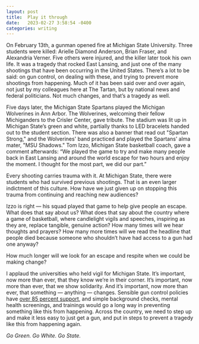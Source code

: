 ```yaml
---
layout: post
title:  Play it through
date:   2023-02-27 3:58:54 -0400
categories: writing
---
```


On February 13th, a gunman opened fire at Michigan State University. Three students were killed: Arielle Diamond Anderson, Brian Fraser, and Alexandria Verner. Five others were injured, and the killer later took his own life. It was a tragedy that rocked East Lansing, and just one of the many shootings that have been occurring in the United States. There’s a lot to be said: on gun control, on dealing with these, and trying to prevent more shootings from happening. Much of it has been said over and over again, not just by my colleagues here at The Tartan, but by national news and federal politicians. Not much changes, and that’s a tragedy as well.

Five days later, the Michigan State Spartans played the Michigan Wolverines in Ann Arbor. The Wolverines, welcoming their fellow Michiganders to the Crisler Center, gave tribute. The stadium was lit up in Michigan State’s green and white, partially thanks to LED bracelets handed out to the student section. There was also a banner that read out "Spartan Strong," and the Wolverines' band practiced and played the Spartans’ alma mater, "MSU Shadows." Tom Izzo, Michigan State basketball coach, gave a comment afterwards: “We played the game to try and make many people back in East Lansing and around the world escape for two hours and enjoy the moment. I thought for the most part, we did our part.”

Every shooting carries trauma with it. At Michigan State, there were students who had survived previous shootings. That is an even larger indictment of this culture. How have we just given up on stopping this trauma from continuing and reaching new audiences?

Izzo is right — his squad played that game to help give people an escape. What does that say about us? What does that say about the country where a game of basketball, where candlelight vigils and speeches, inspiring as they are, replace tangible, genuine action? How many times will we hear thoughts and prayers? How many more times will we read the headline that people died because someone who shouldn’t have had access to a gun had one anyway? 

How much longer will we look for an escape and respite when we could be making change?

I applaud the universities who held vigil for Michigan State. It’s important, now more than ever, that they know we’re in their corner. It’s important, now more than ever, that we show solidarity. And it’s important, now more than ever, that something — anything — changes. Sensible gun control policies have [over 85 percent support](https://www.vox.com/policy-and-politics/23141651/gun-control-american-approval-polling), and simple background checks, mental health screenings, and trainings would go a long way in preventing something like this from happening. Across the country, we need to step up and make it less easy to just get a gun, and put in steps to prevent a tragedy like this from happening again.

*Go Green. Go White. Go State.*